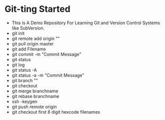 # Git-ting Started
* This is A Demo Repository For Learning Git and Version Control Systems like SubVersion.
* git init
* git remote add origin "<Link>"
* git pull origin master
* git add Filename
* git commit -m "Commit Message"
* git status
* git log
* git status -A
* git status -a -m "Commit Message"
* git branch "<Branch Name>"
* git checkout <Branch name>
* git merge branchname
* git rebase branchname
* ssh -keygen
* git push remote origin
* git checkout first 8 digit hexcode filenames

